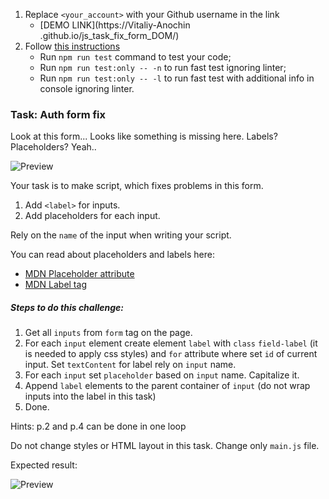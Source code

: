 1. Replace `<your_account>` with your Github username in the link
    - [DEMO LINK](https://Vitaliy-Anochin
.github.io/js_task_fix_form_DOM/)
2. Follow [this instructions](https://mate-academy.github.io/layout_task-guideline/)
    - Run `npm run test` command to test your code;
    - Run `npm run test:only -- -n` to run fast test ignoring linter;
    - Run `npm run test:only -- -l` to run fast test with additional info in console ignoring linter.

### Task: Auth form fix

Look at this form... Looks like something is missing here. Labels? Placeholders? Yeah..

![Preview](./src/images/preview.png)

Your task is to make script, which fixes problems in this form.
1) Add `<label>` for inputs.
2) Add placeholders for each input.

Rely on the `name` of the input when writing your script.

You can read about placeholders and labels here:
- [MDN Placeholder attribute](https://developer.mozilla.org/en-US/docs/Web/HTML/Element/Input#attr-placeholder)
- [MDN Label tag](https://developer.mozilla.org/en-US/docs/Web/HTML/Element/label)

##### Steps to do this challenge:
1) Get all `inputs` from `form` tag on the page.
2) For each `input` element create element `label` with `class` `field-label` (it is needed to apply css styles) and `for` attribute where set `id` of current input. Set `textContent` for label rely on `input` name.
3) For each `input` set `placeholder` based on `input` name. Capitalize it.
4) Append `label` elements to the parent container of `input` (do not wrap inputs into the label in this task)
5) Done.

Hints: p.2 and p.4 can be done in one loop

Do not change styles or HTML layout in this task. Change only `main.js` file.

Expected result:

![Preview](./src/images/result.png)
